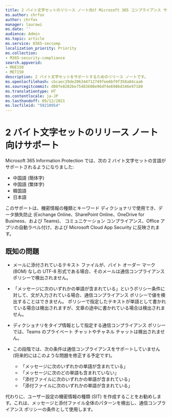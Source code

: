 ```yaml
---
title: 2 バイト文字セットのリリース ノート向け Microsoft 365 コンプライアンス サポート
ms.author: chrfox
author: chrfox
manager: laurawi
ms.date: ''
audience: Admin
ms.topic: article
ms.service: O365-seccomp
localization_priority: Priority
ms.collection:
- M365-security-compliance
search.appverid:
- MOE150
- MET150
description: 2 バイト文字セットをサポートするためのリリース ノートです。
ms.openlocfilehash: cbcaec29de206344712749fee6bf9f358a04caa6
ms.sourcegitcommit: d08fe0282be75483608e96df4e6986d346e97180
ms.translationtype: HT
ms.contentlocale: ja-JP
ms.lasthandoff: 09/12/2021
ms.locfileid: "59210954"
---
```

# <a name="support-for-double-byte-character-set-release-notes"></a>2 バイト文字セットのリリース ノート向けサポート

 Microsoft 365 Information Protection では、次の 2 バイト文字セットの言語がサポートされるようになりました:

- 中国語 (簡体字)
- 中国語 (繁体字)
- 韓国語
- 日本語

このサポートは、機密情報の種類とキーワード ディクショナリで使用でき、データ損失防止 (Exchange Online、SharePoint Online、OneDrive for Business、および Teams)、 コミュニケーション コンプライアンス、Office アプリの自動ラベル付け、および Microsoft Cloud App Security に反映されます。

## <a name="known-issues"></a>既知の問題

- メールに添付されているテキスト ファイルが、バイト オーダー マーク (BOM) なしの UTF-8 形式である場合、そのメールは通信コンプライアンス ポリシーで検出されません。

- 「メッセージに次のいずれかの単語が含まれている」というポリシー条件に対して、文が入力されている場合、通信コンプライアンス ポリシーで値を検出することはできません。 ポリシーで指定したテキストが単語として書かれている場合は検出されますが、文章の途中に書かれている場合は検出されません。

- ディクショナリをタイプ情報として指定する通信コンプライアンス ポリシーでは、Teams のプライベート チャットやチャネル チャットは検出されません。

- この段階では、次の条件は通信コンプライアンスをサポートしていません (将来的にはこのような問題を修正する予定です)。 
  - 「メッセージに次のいずれかの単語が含まれている」
  - 「メッセージに次のどの単語も含まれていない」
  - 「添付ファイルに次のいずれかの単語が含まれている」
  - 「添付ファイルに次のいずれかの単語が含まれている」

代わりに、ユーザー設定の機密情報の種類 (SIT) を作成することをお勧めします。これは、メッセージと添付ファイル全体のパターンを検出し、通信コンプライアンス ポリシーの条件として使用します。


